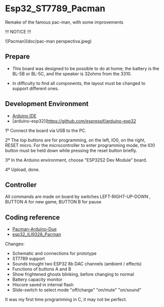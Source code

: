 # Esp32_ST7789_Pacman
 Remake of the famous pac-man, with some improvements

!!! NOTICE !!!

![Pacman](doc/pac-man perspectiva.jpeg)

## Prepare
- This board was designed to be possible to do at home; the battery is the BL-5B or BL-5C, and the speaker is 32ohms from the 3310.

- In difficulty to find all components, the layout must be changed to support different ones.


## Development Environment
- [Arduino IDE](https://www.arduino.cc/en/main/software)
- [arduino-esp32](https://github.com/espressif/arduino-esp32

1º Connect the board via USB to the PC.

2º The top buttons are for programming, on the left, IO0, on the right, RESET micro.
For the microcontroller to enter programming mode, the IO0 button must be held down while pressing the reset button briefly.

3º In the Arduino environment, choose "ESP32S2 Dev Module" board.

4º Upload, done.


## Controller
All commands are made on board by switches
LEFT-RIGHT-UP-DOWN , BUTTON A for new game, BUTTON B for pause


## Coding reference
- [Pacman-Arduino-Due](https://github.com/DrNCXCortex/Pacman-Arduino-Due)
- [esp32_ILI9328_Pacman](https://github.com/MhageGH/esp32_ILI9328_Pacman)


Changes:

- Schematic and connections for prototype
- ST7789 support
- Sounds trought two ESP32 8b DAC channels (ambient / effects)
- Functions of buttons A and B
- Show frightened ghosts blinking, before changing to normal
- Battery capacity monitor
- Hiscore saved in internal flash
- Slide-switch to select mode "off/charge" "on/mute" "on/sound"

It was my first time programming in C, it may not be perfect.
